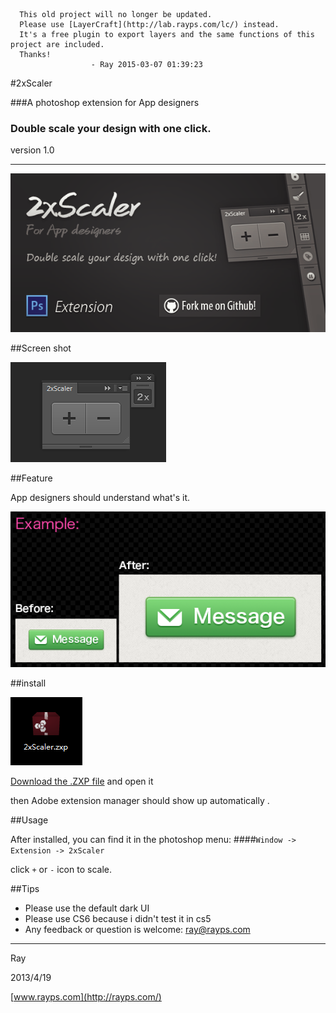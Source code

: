 ~~~
  This old project will no longer be updated.
  Please use [LayerCraft](http://lab.rayps.com/lc/) instead.
  It's a free plugin to export layers and the same functions of this project are included.
  Thanks!
                  - Ray 2015-03-07 01:39:23
~~~




#2xScaler

###A photoshop extension for App designers

### Double scale your design with one click.

version 1.0

---

![](README.img/1.png)

##Screen shot

![](README.img/3.png)


##Feature

App designers should understand what's it.

![](README.img/2.png)


##install

![](README.img/4.png)

[Download the .ZXP file](2xScaler.zxp) and open it

then Adobe extension manager should show up automatically .

##Usage

After installed, you can find it in the photoshop menu:
####` Window -> Extension -> 2xScaler `


click `+`	or	`-` icon to scale.

##Tips

* Please use the default dark UI
* Please use CS6 because i didn't test it in cs5
* Any feedback or question is welcome: ray@rayps.com

---

Ray

2013/4/19

[www.rayps.com](http://rayps.com/)
